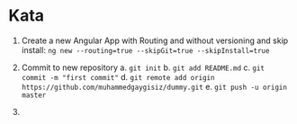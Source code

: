 # Kata

1. Create a new Angular App with Routing and without versioning and skip install: 
`ng new --routing=true --skipGit=true --skipInstall=true`

2. Commit to new repository
  a. `git init`
  b. `git add README.md`
  c. `git commit -m "first commit"`
  d. `git remote add origin https://github.com/muhammedgaygisiz/dummy.git`
  e. `git push -u origin master`
                
3.  

